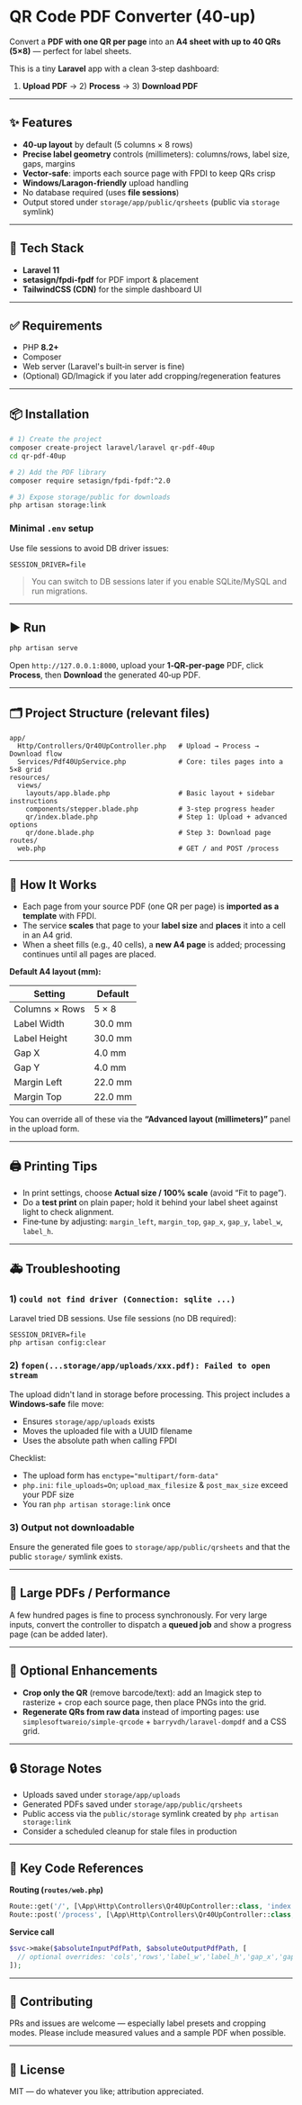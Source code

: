 # QR Code PDF Converter (40‑up)

Convert a **PDF with one QR per page** into an **A4 sheet with up to 40 QRs (5×8)** — perfect for label sheets.

This is a tiny **Laravel** app with a clean 3‑step dashboard:

1) **Upload PDF** → 2) **Process** → 3) **Download PDF**

---

## ✨ Features

- **40‑up layout** by default (5 columns × 8 rows)
- **Precise label geometry** controls (millimeters): columns/rows, label size, gaps, margins
- **Vector‑safe**: imports each source page with FPDI to keep QRs crisp
- **Windows/Laragon‑friendly** upload handling
- No database required (uses **file sessions**)
- Output stored under `storage/app/public/qrsheets` (public via `storage` symlink)

---

## 🧰 Tech Stack

- **Laravel 11**
- **setasign/fpdi-fpdf** for PDF import & placement
- **TailwindCSS (CDN)** for the simple dashboard UI

---

## ✅ Requirements

- PHP **8.2+**
- Composer
- Web server (Laravel's built‑in server is fine)
- (Optional) GD/Imagick if you later add cropping/regeneration features

---

## 📦 Installation

```bash
# 1) Create the project
composer create-project laravel/laravel qr-pdf-40up
cd qr-pdf-40up

# 2) Add the PDF library
composer require setasign/fpdi-fpdf:^2.0

# 3) Expose storage/public for downloads
php artisan storage:link
```

### Minimal `.env` setup

Use file sessions to avoid DB driver issues:

```env
SESSION_DRIVER=file
```

> You can switch to DB sessions later if you enable SQLite/MySQL and run migrations.

---

## ▶️ Run

```bash
php artisan serve
```
Open `http://127.0.0.1:8000`, upload your **1‑QR‑per‑page** PDF, click **Process**, then **Download** the generated 40‑up PDF.

---

## 🗂 Project Structure (relevant files)

```
app/
  Http/Controllers/Qr40UpController.php   # Upload → Process → Download flow
  Services/Pdf40UpService.php             # Core: tiles pages into a 5×8 grid
resources/
  views/
    layouts/app.blade.php                 # Basic layout + sidebar instructions
    components/stepper.blade.php          # 3-step progress header
    qr/index.blade.php                    # Step 1: Upload + advanced options
    qr/done.blade.php                     # Step 3: Download page
routes/
  web.php                                 # GET / and POST /process
```

---

## 🔧 How It Works

- Each page from your source PDF (one QR per page) is **imported as a template** with FPDI.
- The service **scales** that page to your **label size** and **places** it into a cell in an A4 grid.
- When a sheet fills (e.g., 40 cells), a **new A4 page** is added; processing continues until all pages are placed.

**Default A4 layout (mm):**

| Setting        | Default |
|----------------|---------|
| Columns × Rows | 5 × 8   |
| Label Width    | 30.0 mm |
| Label Height   | 30.0 mm |
| Gap X          | 4.0 mm  |
| Gap Y          | 4.0 mm  |
| Margin Left    | 22.0 mm |
| Margin Top     | 22.0 mm |

You can override all of these via the **“Advanced layout (millimeters)”** panel in the upload form.

---

## 🖨 Printing Tips

- In print settings, choose **Actual size / 100% scale** (avoid “Fit to page”).
- Do a **test print** on plain paper; hold it behind your label sheet against light to check alignment.
- Fine‑tune by adjusting: `margin_left`, `margin_top`, `gap_x`, `gap_y`, `label_w`, `label_h`.

---

## 🚑 Troubleshooting

### 1) `could not find driver (Connection: sqlite ...)`
Laravel tried DB sessions. Use file sessions (no DB required):

```env
SESSION_DRIVER=file
php artisan config:clear
```

### 2) `fopen(...storage/app/uploads/xxx.pdf): Failed to open stream`
The upload didn't land in storage before processing. This project includes a **Windows‑safe** file move:

- Ensures `storage/app/uploads` exists
- Moves the uploaded file with a UUID filename
- Uses the absolute path when calling FPDI

Checklist:
- The upload form has `enctype="multipart/form-data"`
- `php.ini`: `file_uploads=On`; `upload_max_filesize` & `post_max_size` exceed your PDF size
- You ran `php artisan storage:link` once

### 3) Output not downloadable
Ensure the generated file goes to `storage/app/public/qrsheets` and that the public `storage/` symlink exists.

---

## 🧪 Large PDFs / Performance

A few hundred pages is fine to process synchronously. For very large inputs, convert the controller to dispatch a **queued job** and show a progress page (can be added later).

---

## 🧩 Optional Enhancements

- **Crop only the QR** (remove barcode/text): add an Imagick step to rasterize + crop each source page, then place PNGs into the grid.
- **Regenerate QRs from raw data** instead of importing pages: use `simplesoftwareio/simple-qrcode` + `barryvdh/laravel-dompdf` and a CSS grid.

---

## 🔒 Storage Notes

- Uploads saved under `storage/app/uploads`
- Generated PDFs saved under `storage/app/public/qrsheets`
- Public access via the `public/storage` symlink created by `php artisan storage:link`
- Consider a scheduled cleanup for stale files in production

---

## 🔗 Key Code References

**Routing (`routes/web.php`)**
```php
Route::get('/', [\App\Http\Controllers\Qr40UpController::class, 'index'])->name('qr.index');
Route::post('/process', [\App\Http\Controllers\Qr40UpController::class, 'process'])->name('qr.process');
```

**Service call**
```php
$svc->make($absoluteInputPdfPath, $absoluteOutputPdfPath, [
  // optional overrides: 'cols','rows','label_w','label_h','gap_x','gap_y','margin_left','margin_top'
]);
```

---

## 🤝 Contributing

PRs and issues are welcome — especially label presets and cropping modes. Please include measured values and a sample PDF when possible.

---

## 📝 License

MIT — do whatever you like; attribution appreciated.

